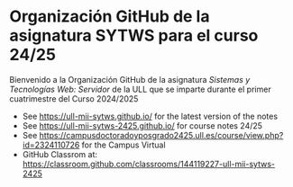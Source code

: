 # Organización GitHub de la asignatura SYTWS para el curso 24/25

Bienvenido a la Organización GitHub de la asignatura *Sistemas y Tecnologías Web: Servidor* de la ULL que se imparte durante el primer cuatrimestre del Curso 2024/2025


* See <https://ull-mii-sytws.github.io/> for the latest version of the notes
* See <https://ull-mii-sytws-2425.github.io/> for course notes 24/25
* See <https://campusdoctoradoyposgrado2425.ull.es/course/view.php?id=2324110726> for the Campus Virtual
* GitHub Classrom at: <https://classroom.github.com/classrooms/144119227-ull-mii-sytws-2425>
